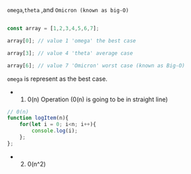 `omega`,`theta` ,and `Omicron (known as big-O)`


``` javascript

const array = [1,2,3,4,5,6,7];

array[0]; // value 1 'omega' the best case

array[3]; // value 4 'theta' average case

array[6]; // value 7 'Omicron' worst case (known as Big-O)

```
`omega` is represent as the best case.

* 1. 0(n) Operation (0(n) is going to be in straight line)

``` javascript
// 0(n)
function logItem(n){
    for(let i = 0; i<n; i++){
        console.log(i);
    };
};

```


* 2. 0(n^2)
